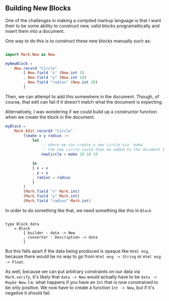 ## Building New Blocks

One of the challenges in making a compiled markup language is that I want their to be some ability to construct new, valid blocks programattically and insert them into a document.


One way to do this is to construct these new blocks manually such as:

```elm

import Mark.New as New

myNewBlock =
    New.record "Circle"
        [ New.field "x" (New.int 5)
        , New.field "y" (New.int 10)
        , New.field "radius" (New.int 20)
        ]

```

Then, we can attempt to add this somewhere in the document.  Though, of course, that edit can fail if it doesn't match what the document is expecting.


Alternatively, I was wondering if we could build up a constructor function when we create the block in the document.

```elm
myBlock =
    Mark.Edit.record3 "Circle"
        (\make x y radius -> 
            let
                -- where we can create a new circle via `make`
                -- the new circle could then be added to the document by attaching it to a `Msg` for an `onClick` handler for example.
                newCircle = make 10 10 10

            in
            { x = x
            , y = y
            , radius = radius
            }
        )
        (Mark.field "x" Mark.int)
        (Mark.field "y" Mark.int)
        (Mark.field "radius" Mark.int)

```

In order to do something like that, we need something like this in `Block`

```

type Block data 
    = Block
        { builder : data -> New
        , converter : Description -> data
        }
```

But this falls apart if the data being produced is opaque like `Html msg`, because there would be no way to go from `Html msg -> String` or `Html msg -> Float`.

As well, because we can put arbitrary constraints on our data via `Mark.verify`, it's likely that `data -> New` would actually have to be `data -> Maybe New`.  I.e. what happens if you have an `Int` that is now constrained to be only positive.  We now have to create a function `Int -> New`, but if it's negative it should fail.

